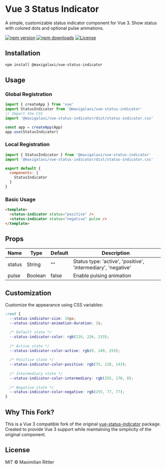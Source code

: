 # Vue 3 Status Indicator

A simple, customizable status indicator component for Vue 3. Show status with colored dots and optional pulse animations.

[![npm version](https://img.shields.io/npm/v/@maxigalaxi/vue-status-indicator.svg)](https://www.npmjs.com/package/@maxigalaxi/vue-status-indicator)
[![npm downloads](https://img.shields.io/npm/dm/@maxigalaxi/vue-status-indicator.svg)](https://www.npmjs.com/package/@maxigalaxi/vue-status-indicator)
[![License](https://img.shields.io/npm/l/@maxigalaxi/vue-status-indicator.svg)](https://github.com/MaxiGalaxi/vue-status-indicator/blob/main/LICENSE)

## Installation

```bash
npm install @maxigalaxi/vue-status-indicator
```

## Usage

### Global Registration

```js
import { createApp } from 'vue'
import StatusIndicator from '@maxigalaxi/vue-status-indicator'
// Import the CSS
import '@maxigalaxi/vue-status-indicator/dist/status-indicator.css'

const app = createApp(App)
app.use(StatusIndicator)
```

### Local Registration

```js
import { StatusIndicator } from '@maxigalaxi/vue-status-indicator'
import '@maxigalaxi/vue-status-indicator/dist/status-indicator.css'

export default {
  components: {
    StatusIndicator
  }
}
```

### Basic Usage

```html
<template>
  <status-indicator status="positive" />
  <status-indicator status="negative" pulse />
</template>
```

## Props

| Name | Type | Default | Description |
|------|------|---------|-------------|
| status | String | "" | Status type: 'active', 'positive', 'intermediary', 'negative' |
| pulse | Boolean | false | Enable pulsing animation |

## Customization

Customize the appearance using CSS variables:

```css
:root {
  --status-indicator-size: 10px;
  --status-indicator-animation-duration: 2s;

  /* Default state */
  --status-indicator-color: rgb(216, 226, 233);
  
  /* Active state */
  --status-indicator-color-active: rgb(0, 149, 255);
  
  /* Positive state */
  --status-indicator-color-positive: rgb(75, 210, 143);
  
  /* Intermediary state */
  --status-indicator-color-intermediary: rgb(255, 170, 0);
  
  /* Negative state */
  --status-indicator-color-negative: rgb(255, 77, 77);
}
```

## Why This Fork?

This is a Vue 3 compatible fork of the original [vue-status-indicator](https://github.com/coderdiaz/vue-status-indicator) package. Created to provide Vue 3 support while maintaining the simplicity of the original component.

## License

MIT © Maximilian Rittler
